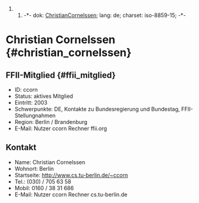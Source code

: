 1.  1.  -\*- dok: [ChristianCornelssen](ChristianCornelssen "wikilink");
        lang: de; charset: iso-8859-15; -\*-

# Christian Cornelssen {#christian_cornelssen}

## FFII-Mitglied {#ffii_mitglied}

-   ID: ccorn
-   Status: aktives Mitglied
-   Eintritt: 2003
-   Schwerpunkte: DE, Kontakte zu Bundesregierung und Bundestag,
    FFII-Stellungnahmen
-   Region: Berlin / Brandenburg
-   E-Mail: Nutzer ccorn Rechner ffii.org

## Kontakt

-   Name: Christian Cornelssen
-   Wohnort: Berlin
-   Startseite: <http://www.cs.tu-berlin.de/~ccorn>
-   Tel.: (030) / 705 63 58
-   Mobil: 0160 / 38 31 686
-   E-Mail: Nutzer ccorn Rechner cs.tu-berlin.de
